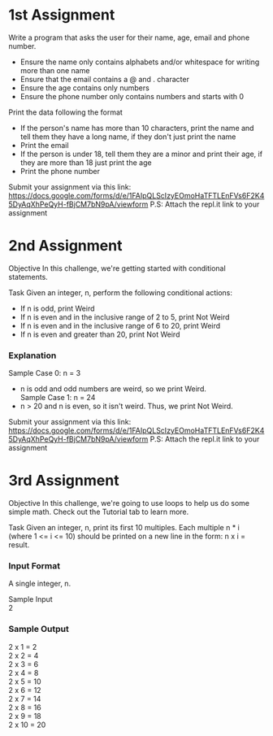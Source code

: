 # 1st Assignment

Write a program that asks the user for their name, age, email and phone number.

* Ensure the name only contains alphabets and/or whitespace for writing more than one name
* Ensure that the email contains a @ and . character
* Ensure the age contains only numbers
* Ensure the phone number only contains numbers and starts with 0

Print the data following the format
* If the person's name has more than 10 characters, print the name and tell them they have a long name, if they don't just print the name
* Print the email
* If the person is under 18, tell them they are a minor and print their age, if they are more than 18 just print the age
* Print the phone number

Submit your assignment via this link: 
https://docs.google.com/forms/d/e/1FAIpQLScIzyEOmoHaTFTLEnFVs6F2K45DyAqXhPeQyH-fBjCM7bN9pA/viewform
P.S: Attach the repl.it link to your assignment</br>

# 2nd Assignment

Objective
In this challenge, we're getting started with conditional statements.

Task
Given an integer, n, perform the following conditional actions:

* If n is odd, print Weird</br>
* If n is even and in the inclusive range of 2 to 5, print Not Weird</br>
* If n is even and in the inclusive range of 6 to 20, print Weird</br>
* If n is even and greater than 20, print Not Weird</br>

### Explanation

Sample Case 0: n = 3</br>
 * n is odd and odd numbers are weird, so we print Weird.</br>
Sample Case 1: n = 24</br>
 * n  > 20 and n is even, so it isn't weird. Thus, we print Not Weird.</br>
 
 Submit your assignment via this link: 
https://docs.google.com/forms/d/e/1FAIpQLScIzyEOmoHaTFTLEnFVs6F2K45DyAqXhPeQyH-fBjCM7bN9pA/viewform
P.S: Attach the repl.it link to your assignment</br>

# 3rd Assignment 

Objective
In this challenge, we're going to use loops to help us do some simple math. Check out the Tutorial tab to learn more.

Task
Given an integer, n, print its first 10 multiples. Each multiple n * i (where 1 <= i <= 10) should be printed on a new line in the form: n x i = result.

### Input Format

A single integer, n.

Sample Input</br>
2

### Sample Output

2 x 1 = 2</br>
2 x 2 = 4</br>
2 x 3 = 6<br/>
2 x 4 = 8<br/>
2 x 5 = 10<br/>
2 x 6 = 12<br/>
2 x 7 = 14<br/>
2 x 8 = 16<br/>
2 x 9 = 18<br/>
2 x 10 = 20<br/>
